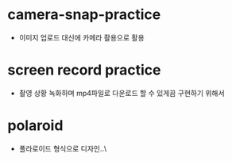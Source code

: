 # camera-snap-practice

 - 이미지 업로드 대신에 카메라 촬용으로 활용
# screen record practice

 - 촬영 상황 녹화하며 mp4파일로 다운로드 할 수 있게끔 구현하기 위해서
 
 # polaroid

 - 폴라로이드 형식으로 디자인..\
